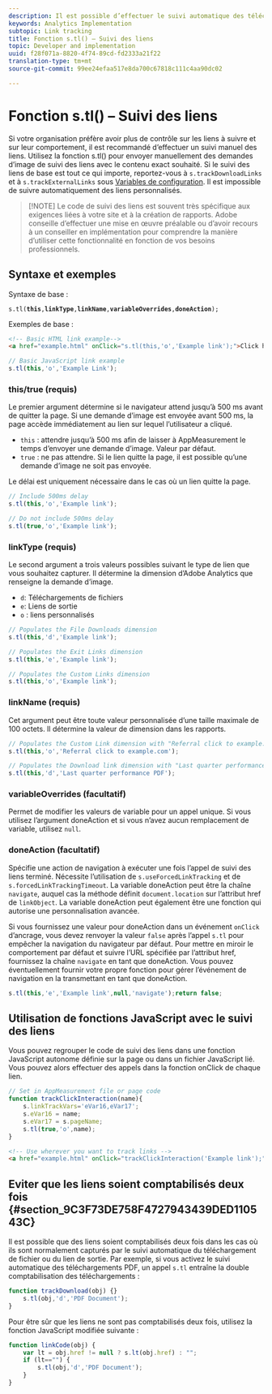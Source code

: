 ```yaml
---
description: Il est possible d’effectuer le suivi automatique des téléchargements de fichiers et des liens de sortie en fonction des paramètres définis dans le fichier AppMeasurement pour JavaScript.
keywords: Analytics Implementation
subtopic: Link tracking
title: Fonction s.tl() – Suivi des liens
topic: Developer and implementation
uuid: f28f071a-8820-4f74-89cd-fd2333a21f22
translation-type: tm+mt
source-git-commit: 99ee24efaa517e8da700c67818c111c4aa90dc02

---
```



# Fonction s.tl() – Suivi des liens

Si votre organisation préfère avoir plus de contrôle sur les liens à suivre et sur leur comportement, il est recommandé d’effectuer un suivi manuel des liens. Utilisez la fonction s.tl() pour envoyer manuellement des demandes d’image de suivi des liens avec le contenu exact souhaité. Si le suivi des liens de base est tout ce qui importe, reportez-vous à `s.trackDownloadLinks` et à `s.trackExternalLinks` sous [Variables de configuration](c-variables/configuration-variables.md). Il est impossible de suivre automatiquement des liens personnalisés.

> [!NOTE] Le code de suivi des liens est souvent très spécifique aux exigences liées à votre site et à la création de rapports. Adobe conseille d’effectuer une mise en œuvre préalable ou d’avoir recours à un conseiller en implémentation pour comprendre la manière d’utiliser cette fonctionnalité en fonction de vos besoins professionnels.

## Syntaxe et exemples

Syntaxe de base :

`s.tl(`**`this`**`,`**`linkType`**`,`**`linkName`**`,`**`variableOverrides`**`,`**`doneAction`**`);`

Exemples de base :

```HTML
<!-- Basic HTML link example-->
<a href="example.html" onClick="s.tl(this,'o','Example link');">Click here</a>
```

```JavaScript
// Basic JavaScript link example
s.tl(this,'o','Example Link');
```

### this/true (requis)

Le premier argument détermine si le navigateur attend jusqu’à 500 ms avant de quitter la page. Si une demande d’image est envoyée avant 500 ms, la page accède immédiatement au lien sur lequel l’utilisateur a cliqué.

* `this` : attendre jusqu’à 500 ms afin de laisser à AppMeasurement le temps d’envoyer une demande d’image. Valeur par défaut.
* `true` : ne pas attendre. Si le lien quitte la page, il est possible qu’une demande d’image ne soit pas envoyée.

Le délai est uniquement nécessaire dans le cas où un lien quitte la page.

```JavaScript
// Include 500ms delay
s.tl(this,'o','Example link');

// Do not include 500ms delay
s.tl(true,'o','Example link');
```

### linkType (requis)

Le second argument a trois valeurs possibles suivant le type de lien que vous souhaitez capturer. Il détermine la dimension d’Adobe Analytics que renseigne la demande d’image.

* `d`: Téléchargements de fichiers
* `e`: Liens de sortie
* `o` : liens personnalisés

```JavaScript
// Populates the File Downloads dimension
s.tl(this,'d','Example link');

// Populates the Exit Links dimension
s.tl(this,'e','Example link');

// Populates the Custom Links dimension
s.tl(this,'o','Example link');
```

### linkName (requis)

Cet argument peut être toute valeur personnalisée d’une taille maximale de 100 octets. Il détermine la valeur de dimension dans les rapports.

```JavaScript
// Populates the Custom Link dimension with "Referral click to example.com"
s.tl(this,'o','Referral click to example.com');

// Populates the Download link dimension with "Last quarter performance PDF"
s.tl(this,'d','Last quarter performance PDF');
```

### variableOverrides (facultatif)

Permet de modifier les valeurs de variable pour un appel unique. Si vous utilisez l’argument doneAction et si vous n’avez aucun remplacement de variable, utilisez `null`.

### doneAction (facultatif)

Spécifie une action de navigation à exécuter une fois l’appel de suivi des liens terminé. Nécessite l’utilisation de `s.useForcedLinkTracking` et de `s.forcedLinkTrackingTimeout`. La variable doneAction peut être la chaîne `navigate`, auquel cas la méthode définit `document.location` sur l’attribut href de `linkObject`. La variable doneAction peut également être une fonction qui autorise une personnalisation avancée.

Si vous fournissez une valeur pour doneAction dans un événement `onClick` d’ancrage, vous devez renvoyer la valeur `false` après l’appel `s.tl` pour empêcher la navigation du navigateur par défaut.
Pour mettre en miroir le comportement par défaut et suivre l’URL spécifiée par l’attribut href, fournissez la chaîne `navigate` en tant que doneAction. Vous pouvez éventuellement fournir votre propre fonction pour gérer l’événement de navigation en la transmettant en tant que doneAction.

```JavaScript
s.tl(this,'e','Example link',null,'navigate');return false;
```

## Utilisation de fonctions JavaScript avec le suivi des liens

Vous pouvez regrouper le code de suivi des liens dans une fonction JavaScript autonome définie sur la page ou dans un fichier JavaScript lié. Vous pouvez alors effectuer des appels dans la fonction onClick de chaque lien.

```JavaScript
// Set in AppMeasurement file or page code
function trackClickInteraction(name){
    s.linkTrackVars='eVar16,eVar17';
    s.eVar16 = name;
    s.eVar17 = s.pageName;
    s.tl(true,'o',name);
}
```

```HTML
<!-- Use wherever you want to track links -->
<a href="example.html" onClick="trackClickInteraction('Example link');">Click here</a>
```

## Eviter que les liens soient comptabilisés deux fois {#section_9C3F73DE758F4727943439DED110543C}

Il est possible que des liens soient comptabilisés deux fois dans les cas où ils sont normalement capturés par le suivi automatique du téléchargement de fichier ou du lien de sortie. Par exemple, si vous activez le suivi automatique des téléchargements PDF, un appel `s.tl` entraîne la double comptabilisation des téléchargements :

```JavaScript
function trackDownload(obj) {}
    s.tl(obj,'d','PDF Document');
}
```

Pour être sûr que les liens ne sont pas comptabilisés deux fois, utilisez la fonction JavaScript modifiée suivante :

```JavaScript
function linkCode(obj) {
    var lt = obj.href != null ? s.lt(obj.href) : "";
    if (lt=="") {
        s.tl(obj,'d','PDF Document');
    }
}
```
